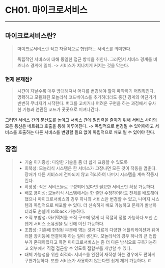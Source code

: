 # CH01. 마이크로서비스

---------

## 마이크로서비스란?

>마이크로서비스란 작고 자율적으로 협업하는 서비스를 의미한다.
>
>독립적인 서비스에 대해 동일한 접근 방식을 취한다. 그러면서 서비스 경계를 비즈니스 경계에 일치. ->  서비스가 지나치게 커지는 것을 막는다. 

### 현재 문제점?

>시간이 자날수록 매우 방대해져서 어디를 변경해야 할지 파악하기 어려워진다. 명확하고 모듈화된 모놀리식 코드베이스를 추가하더라도 중간 경계의 어딘가가 빈번히 무너지기 시작한다. 버그를 고치거나 어려운 구현을 하는 과정에서 유사한 기능과 연관된 코드가 곳곳으로 퍼져나간다.

그러면 서비스 간의 분산도를 높이고 서비스 간에 밀집력을 줄이기 위해 서비스 사이의 모든 통신은 네트워크 호출을 통해 이루어진다. -> 독립적으로 변경될 수 있어야하고 서비스를 호출하는 다른 서비스를 변경할 필요 없이 독립적으로 배포 될 수 있어야 한다. 



## 장점

>+ 기술 이기종성: 다양한 기술을 좀 더 쉽게 표용할 수 있도록
>+ 회복성: 모놀리식 시스템은 한 서비스가 고장나면 모든 것이 작동을 멈춘다. 장애가 다른 서비스에 전파되지 않고 격리하여 나머지 시스템을 계속 작동시킨다.
>+ 확장성: 작은 서비스들로 구성되어 있다면 필요한 서비스만 확장 가능하다.
>+ 배포 용이성: 모놀리식 시스템에서는 한 줄만 수정하더라도 전체를 배포해야했으나 마이크로서비스의 경우 하나의 서비스만 변경할 수 있고, 나머지 시스템과 독립적으로 배포할 수 있다. 더 신속하게 배포 가능하고 문제가 발생하더라도 손쉡게 rollback 가능하다.
>+ 조직 부합성: 아키텍처를 조직 구조에 맞게 더 적절히 정렬 가능하다.또한 손쉡게 서비스 소유권을 팀 간에 이전 가능하다.
>+ 조합성: 기존에 한정된 부분에 엮는 것과 다르게 다양한 애플리케이션과 웨어러블 장치등에 연결해야 하는 일이 생긴다. 모놀리식의 경우 하나의 큰 접합부가 존재하였다고 하면 마이크로서비스는 좀 더 다른 방식으로 구축가능하고 외부에서 직접 접근할 수 있도록 접합부를 개방할 수 있다.
>+ 대체 가능성을 위한 최적화: 서비스를 완전히 재작성 하는 경우에도 편하게 구현가능하다. 또한 서비스가 사용하지 않는다면 쉽게 제거 가능하다. ㅌ